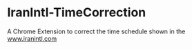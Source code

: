 # IranIntl-TimeCorrection
A Chrome Extension to correct the time schedule shown in the www.iranintl.com

